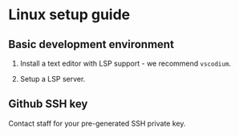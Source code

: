 # Linux setup guide

## Basic development environment

1. Install a text editor with LSP support - we recommend `vscodium`.

2. Setup a LSP server.

## Github SSH key

Contact staff for your pre-generated SSH private key.
